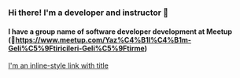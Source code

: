 ### Hi there! I'm a developer and instructor 👋
#### I have a group name of software developer development at Meetup (🔗https://www.meetup.com/Yaz%C4%B1l%C4%B1m-Geli%C5%9Ftiricileri-Geli%C5%9Ftirme)
[I'm an inline-style link with title](https://www.google.com "Google's Homepage")
<!--
**mollamehmetoglu/mollamehmetoglu** is a ✨ _special_ ✨ repository because its `README.md` (this file) appears on your GitHub profile.

Here are some ideas to get you started:

- 🔭 I’m currently working on ...
- 🌱 I’m currently learning ...
- 👯 I’m looking to collaborate on ...
- 🤔 I’m looking for help with ...
- 💬 Ask me about ...
- 📫 How to reach me: ...
- 😄 Pronouns: ...
- ⚡ Fun fact: ...
-->
